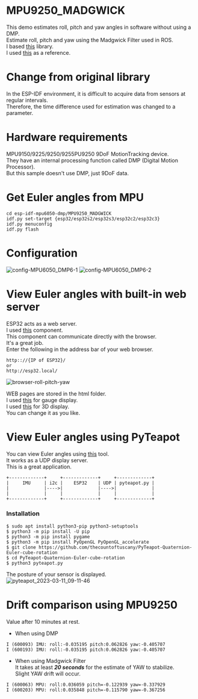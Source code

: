 # MPU9250_MADGWICK
This demo estimates roll, pitch and yaw angles in software without using a DMP.   
Estimate roll, pitch and yaw using the Madgwick Filter used in ROS.   
I based [this](https://github.com/arduino-libraries/MadgwickAHRS) library.   
I used [this](https://github.com/arduino-libraries/MadgwickAHRS/blob/master/examples/Visualize101/Visualize101.ino) as a reference.   

# Change from original library
In the ESP-IDF environment, it is difficult to acquire data from sensors at regular intervals.   
Therefore, the time difference used for estimation was changed to a parameter.   

# Hardware requirements
MPU9150/9225/9250/9255PU9250 9DoF MotionTracking device.   
They have an internal processing function called DMP (Digital Motion Processor).   
But this sample doesn't use DMP, just 9DoF data.   

# Get Euler angles from MPU
```
cd esp-idf-mpu6050-dmp/MPU9250_MADGWICK
idf.py set-target {esp32/esp32s2/esp32s3/esp32c2/esp32c3}
idf.py menuconfig
idf.py flash
```

# Configuration

![config-MPU6050_DMP6-1](https://user-images.githubusercontent.com/6020549/224453334-ad69a635-0767-4d94-8193-c11160b10eb7.jpg)
![config-MPU6050_DMP6-2](https://user-images.githubusercontent.com/6020549/224453337-8529aa7f-76dd-4b70-9bff-a43888973534.jpg)


# View Euler angles with built-in web server   
ESP32 acts as a web server.   
I used [this](https://github.com/Molorius/esp32-websocket) component.   
This component can communicate directly with the browser.   
It's a great job.   
Enter the following in the address bar of your web browser.   
```
http:://{IP of ESP32}/
or
http://esp32.local/
```

![browser-roll-pitch-yaw](https://user-images.githubusercontent.com/6020549/226144309-9e9f2d0f-83de-4d9d-b2ca-6d5363c3089a.JPG)

WEB pages are stored in the html folder.   
I used [this](https://canvas-gauges.com/) for gauge display.   
I used [this](https://threejs.org/) for 3D display.   
You can change it as you like.   

# View Euler angles using PyTeapot   
You can view Euler angles using [this](https://github.com/thecountoftuscany/PyTeapot-Quaternion-Euler-cube-rotation) tool.   
It works as a UDP display server.   
This is a great application.   

```
+-------------+     +-------------+     +-------------+
|     IMU     | i2c |    ESP32    | UDP | pyteapot.py |
|             |---->|             |---->|             |
|             |     |             |     |             |
+-------------+     +-------------+     +-------------+
```

### Installation
```
$ sudo apt install python3-pip python3-setuptools
$ python3 -m pip install -U pip
$ python3 -m pip install pygame
$ python3 -m pip install PyOpenGL PyOpenGL_accelerate
$ git clone https://github.com/thecountoftuscany/PyTeapot-Quaternion-Euler-cube-rotation
$ cd PyTeapot-Quaternion-Euler-cube-rotation
$ python3 pyteapot.py
```

The posture of your sensor is displayed.   
![pyteapot_2023-03-11_09-11-46](https://user-images.githubusercontent.com/6020549/224452173-2350704d-1fc4-4a12-8324-434c11f62c52.png)

# Drift comparison using MPU9250
Value after 10 minutes at rest.   
- When using DMP   
```
I (600093) IMU: roll:-0.035195 pitch:0.062826 yaw:-0.405707
I (600193) IMU: roll:-0.035195 pitch:0.062826 yaw:-0.405707
```

- When using Madgwick Filter   
It takes at least ___20 seconds___ for the estimate of YAW to stabilize.   
Slight YAW drift will occur.   
```
I (600063) MPU: roll:0.036059 pitch=-0.122939 yaw=-0.337929
I (600203) MPU: roll:0.035848 pitch=-0.115790 yaw=-0.367256
```

